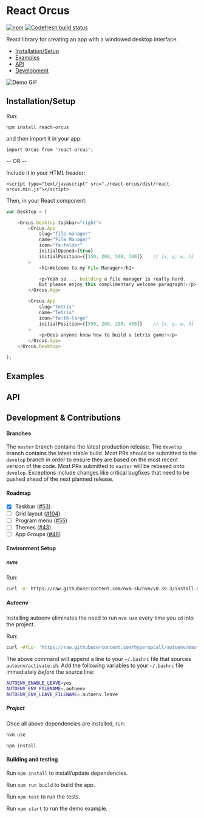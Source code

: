 # React Orcus

[![npm](https://img.shields.io/npm/v/react-orcus)](https://www.npmjs.com/package/react-orcus) [![Codefresh build status](https://g.codefresh.io/api/badges/pipeline/joshuacwebdeveloper/react-orcus%2Fpush?key=eyJhbGciOiJIUzI1NiJ9.NWU2NGIwZDk4ZTc3MDkyNWRlMzk4NTY4.1RyVgiNLIw7YYzkLCJLcJtK-p6zRYarO3sCielzfkP4)](https://g.codefresh.io/public/accounts/joshuacwebdeveloper/pipelines/new/63ba37eedf3af6113911452d)

React library for creating an app with a windowed desktop interface.

-   [Installation/Setup](#installation)
-   [Examples](#examples)
-   [API](#api)
-   [Development](#development)

![Demo GIF](demo.gif)

## <a name="installation"></a>Installation/Setup

Run:

`npm install react-orcus`

and then import it in your app:

`import Orcus from 'react-orcus';`

-- OR --

Include it in your HTML header:

`<script type="text/javascript" src="./react-orcus/dist/react-orcus.min.js"></script>`

Then, in your React component:

```JavaScript
var Desktop = (

    <Orcus.Desktop taskbar="right">
        <Orcus.App
            slug="file-manager"
            name="File Manager"
            icon="fa:folder"
            initialOpened={true}
            initialPosition={[150, 200, 500, 300]}    // [x, y, w, h]
        >
            <h1>Welcome to my File Manager</h1>

            <p>Yeah so.... building a file manager is really hard.
            But please enjoy this complimentary welcome paragraph!</p>
        </Orcus.App>

        <Orcus.App
            slug="tetris"
            name="Tetris"
            icon="fa:th-large"
            initialPosition={[550, 200, 280, 450]}    // [x, y, w, h]
        >
            <p>Does anyone know how to build a tetris game?</p>
        </Orcus.App>
    </Orcus.Desktop>

);
```

## <a name="examples"></a>Examples

## <a name="api"></a>API

## <a name="development"></a>Development & Contributions

#### Branches

The `master` branch contains the latest production release. The `develop` branch
contains the latest stable build. Most PRs should be submitted to the `develop`
branch in order to ensure they are based on the most recent version of the code.
Most PRs submitted to `master` will be rebased onto `develop`. Exceptions
include changes like critical bugfixes that need to be pushed ahead of the next
planned release.

#### Roadmap

-   [x] Taskbar ([#53][i53])
-   [ ] Grid layout ([#104][i104])
-   [ ] Program menu ([#55][i55])
-   [ ] Themes ([#43][i43])
-   [ ] App Groups ([#48][i48])

[i53]: https://github.com/vallerance/react-orcus/issues/53
[i104]: https://github.com/vallerance/react-orcus/issues/104
[i55]: https://github.com/vallerance/react-orcus/issues/55
[i43]: https://github.com/vallerance/react-orcus/issues/43
[i48]: https://github.com/vallerance/react-orcus/issues/48

#### Environment Setup

##### nvm

Run:

```bash
curl -o- https://raw.githubusercontent.com/nvm-sh/nvm/v0.39.3/install.sh | bash
```

##### Autoenv

Installing autoenv eliminates the need to run `nvm use` every time you `cd`
into the project.

Run:

```bash
curl -#fLo- 'https://raw.githubusercontent.com/hyperupcall/autoenv/master/scripts/install.sh' | sh
```

The above command will append a line to your `~/.bashrc` file that sources
`autoenv/activate.sh`. Add the following variables to your `~/.bashrc` file
immediately _before_ the source line:

```bash
AUTOENV_ENABLE_LEAVE=yes
AUTOENV_ENV_FILENAME=.autoenv
AUTOENV_ENV_LEAVE_FILENAME=.autoenv.leave
```

##### Project

Once all above dependencies are installed, run:

```bash
nvm use

npm install
```

#### Building and testing

Run `npm install` to install/update dependencies.

Run `npm run build` to build the app.

Run `npm test` to run the tests.

Run `npm start` to run the demo example.
